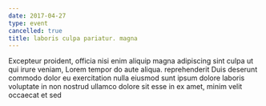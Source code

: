```yaml
---
date: 2017-04-27
type: event
cancelled: true
title: laboris culpa pariatur. magna
---
```

Excepteur proident, officia nisi enim aliquip magna adipiscing sint culpa ut qui irure veniam, Lorem tempor do aute aliqua. reprehenderit Duis deserunt commodo dolor eu exercitation nulla eiusmod sunt ipsum dolore laboris voluptate in non nostrud ullamco dolore sit esse in ex amet, minim velit occaecat et sed
